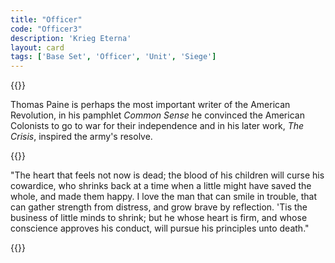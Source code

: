 ```yaml
---
title: "Officer"
code: "Officer3"
description: 'Krieg Eterna'
layout: card
tags: ['Base Set', 'Officer', 'Unit', 'Siege']
---
```

{{<card-detail-page code="Officer3" artwork="Officers from a Cuirassier Regiment in front of a Country House by Édouard Detaille (1897)"  attr="Thomas Paine" book="The Crisis">}}
<p>
Thomas Paine is perhaps the most important writer of the American Revolution, in his pamphlet <i>Common Sense</i> he convinced the American Colonists to go to war for their independence and in his later work, <i>The Crisis</i>, inspired the army's resolve.
</p>
{{<card-detail-image file="lexington.jpg" caption="The Battle of Lexington by William Barnes Wollen (1910)">}}
<p>
"The heart that feels not now is dead; the blood of his children will curse his cowardice, who shrinks back at a time when a little might have saved the whole, and made them happy. I love the man that can smile in trouble, that can gather strength from distress, and grow brave by reflection. 'Tis the business of little minds to shrink; but he whose heart is firm, and whose conscience approves his conduct, will pursue his principles unto death."
</p>
{{</card-detail-page>}}